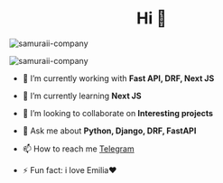 <h1 align="center">Hi 👋</h1>


<div>
  <p align="left"> <img src="https://komarev.com/ghpvc/?username=samuraii-company&label=Profile%20views&color=0e75b6&style=flat" alt="samuraii-company" /> </p>
  <p align="left"> <img src="https://www.codewars.com/users/samuraii-company/badges/micro" alt="samuraii-company" /> </p>
</div>


- 🔭 I’m currently working with **Fast API, DRF, Next JS**

- 🌱 I’m currently learning **Next JS**

- 👯 I’m looking to collaborate on **Interesting projects**

- 💬 Ask me about **Python, Django, DRF, FastAPI**

- 📫 How to reach me [Telegram](https://t.me/samuraiii143)

- ⚡ Fun fact: i love Emilia❤
